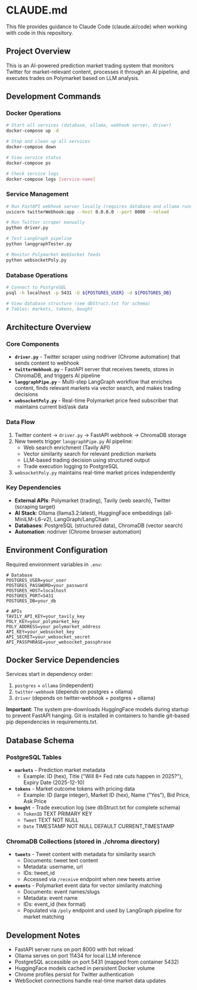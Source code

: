 # CLAUDE.md

This file provides guidance to Claude Code (claude.ai/code) when working with code in this repository.

## Project Overview

This is an AI-powered prediction market trading system that monitors Twitter for market-relevant content, processes it through an AI pipeline, and executes trades on Polymarket based on LLM analysis.

## Development Commands

### Docker Operations
```bash
# Start all services (database, ollama, webhook server, driver)
docker-compose up -d

# Stop and clean up all services
docker-compose down

# View service status
docker-compose ps

# Check service logs
docker-compose logs [service-name]
```

### Service Management
```bash
# Run FastAPI webhook server locally (requires database and ollama running)
uvicorn twitterWebhook:app --host 0.0.0.0 --port 8000 --reload

# Run Twitter scraper manually
python driver.py

# Test LangGraph pipeline
python langgraphTester.py

# Monitor Polymarket WebSocket feeds
python websocketPoly.py
```

### Database Operations
```bash
# Connect to PostgreSQL
psql -h localhost -p 5431 -U ${POSTGRES_USER} -d ${POSTGRES_DB}

# View database structure (see dbStruct.txt for schema)
# Tables: markets, tokens, bought
```

## Architecture Overview

### Core Components
- **`driver.py`** - Twitter scraper using nodriver (Chrome automation) that sends content to webhook
- **`twitterWebhook.py`** - FastAPI server that receives tweets, stores in ChromaDB, and triggers AI pipeline  
- **`langgraphPipe.py`** - Multi-step LangGraph workflow that enriches content, finds relevant markets via vector search, and makes trading decisions
- **`websocketPoly.py`** - Real-time Polymarket price feed subscriber that maintains current bid/ask data

### Data Flow
1. Twitter content → `driver.py` → FastAPI webhook → ChromaDB storage
2. New tweets trigger `langgraphPipe.py` AI pipeline:
   - Web search enrichment (Tavily API)
   - Vector similarity search for relevant prediction markets
   - LLM-based trading decision using structured output
   - Trade execution logging to PostgreSQL
3. `websocketPoly.py` maintains real-time market prices independently

### Key Dependencies
- **External APIs**: Polymarket (trading), Tavily (web search), Twitter (scraping target)
- **AI Stack**: Ollama (llama3.2:latest), HuggingFace embeddings (all-MiniLM-L6-v2), LangGraph/LangChain
- **Databases**: PostgreSQL (structured data), ChromaDB (vector search)
- **Automation**: nodriver (Chrome browser automation)

## Environment Configuration

Required environment variables in `.env`:
```
# Database
POSTGRES_USER=your_user
POSTGRES_PASSWORD=your_password  
POSTGRES_HOST=localhost
POSTGRES_PORT=5431
POSTGRES_DB=your_db

# APIs
TAVILY_API_KEY=your_tavily_key
POLY_KEY=your_polymarket_key
POLY_ADDRESS=your_polymarket_address
API_KEY=your_websocket_key
API_SECRET=your_websocket_secret
API_PASSPHRASE=your_websocket_passphrase
```

## Docker Service Dependencies

Services start in dependency order:
1. `postgres` + `ollama` (independent)
2. `twitter-webhook` (depends on postgres + ollama)
3. `driver` (depends on twitter-webhook + postgres + ollama)

**Important**: The system pre-downloads HuggingFace models during startup to prevent FastAPI hanging. Git is installed in containers to handle git-based pip dependencies in requirements.txt.

## Database Schema

### PostgreSQL Tables
- **`markets`** - Prediction market metadata
  - Example: ID (hex), Title ("Will 8+ Fed rate cuts happen in 2025?"), Expiry Date (2025-12-10)
- **`tokens`** - Market outcome tokens with pricing data
  - Example: ID (large integer), Market ID (hex), Name ("Yes"), Bid Price, Ask Price
- **`bought`** - Trade execution log (see dbStruct.txt for complete schema)
  - `TokenID` TEXT PRIMARY KEY
  - `Tweet` TEXT NOT NULL  
  - `Date` TIMESTAMP NOT NULL DEFAULT CURRENT_TIMESTAMP

### ChromaDB Collections (stored in ./chroma directory)
- **`tweets`** - Tweet content with metadata for similarity search
  - Documents: tweet text content
  - Metadata: username, url
  - IDs: tweet_id
  - Accessed via `/receive` endpoint when new tweets arrive
- **`events`** - Polymarket event data for vector similarity matching
  - Documents: event names/slugs
  - Metadata: event name
  - IDs: event_id (hex format)
  - Populated via `/poly` endpoint and used by LangGraph pipeline for market matching

## Development Notes

- FastAPI server runs on port 8000 with hot reload
- Ollama serves on port 11434 for local LLM inference  
- PostgreSQL accessible on port 5431 (mapped from container 5432)
- HuggingFace models cached in persistent Docker volume
- Chrome profiles persist for Twitter authentication
- WebSocket connections handle real-time market data updates